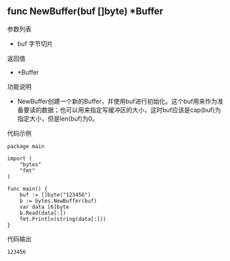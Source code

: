 ## func NewBuffer(buf []byte) *Buffer

参数列表

- buf 字节切片

返回值

- *Buffer

功能说明

- NewBuffer创建一个新的Buffer，并使用buf进行初始化。这个buf用来作为准备要读的数据；也可以用来指定写缓冲区的大小，这时buf应该是cap(buf)为指定大小，但是len(buf)为0。

代码示例

	package main

	import (
		"bytes"
		"fmt"
	)

	func main() {
		buf := []byte("123456")
		b := bytes.NewBuffer(buf)
		var data [6]byte
		b.Read(data[:])
		fmt.Println(string(data[:]))
	}

代码输出

	123456
